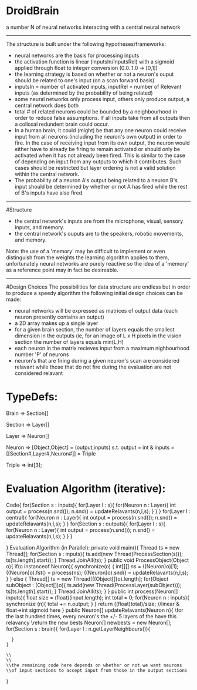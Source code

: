 # DroidBrain
a number N of neural networks interacting with a central neural network

--------------

The structure is built under the following hypotheses/frameworks:
- neural networks are the basis for processing inputs
- the activation function is linear (inputsIn/inputsRel) with a sigmoid applied through float to integer conversion (0.0..1.0 -> [0,1])
- the learning strategy is based on whether or not a neuron's ouput should be related to one's input (on a scan forward basis)
- inputsIn = number of activated inputs, inputRel = number of Relevant inputs (as determined by the probability of being related)
- some neural networks only process input, others only produce output, a central network does both
- total # of related neurons could be bounded by a neighbourhood in order to reduce false assumptions. If all inputs take from all outputs then a collosal redundent brain could occur.
- In a human brain, it could (might) be that any one neuron could receive input from all neurons (including the neuron's own output) in order to fire. In the case of receiving input from its own output, the neuron would either have to already be firing to remain activated or should only be activated when it has not already been fired. This is similar to the case of depending on input from any outputs to which it contributes. Such cases should be restricted but layer ordering is not a valid solution within the central network.
- The probability of a neuron A's output being related to a neuron B's input should be determined by whether or not A has fired while the rest of B's inputs have also fired.

--------------
#Structure
- the central network's inputs are from the microphone, visual, sensory inputs, and memory.
- the central network's ouputs are to the speakers, robotic movements, and memory.

Note: the use of a 'memory' may be difficult to implement or even distinguish from the weights the learning algorithm applies to them, unfortunately neural networks are purely reactive so the idea of a 'memory' as a reference point may in fact be desireable.

------------
#Design Choices
The possibilities for data structure are endless but in order to produce a speedy algorithm the following initial design choices can be made:
- neural networks will be expressed as matrices of output data (each neuron presently contains an output)
- a 2D array makes up a single layer
- for a given brain section, the number of layers equals the smallest dimension in the outputs (ie, for an image of L x H pixels in the vision section the number of layers equals min(L,H)
- each neuron in the matrix recieves input from a maximum nighbourhood number 'P' of neurons
- neuron's that are firing during a given neuron's scan are considered relavant while those that do not fire during the evaluation are not considered relavant

# TypeDefs:

  Brain => Section[]

  Section => Layer[]

  Layer => Neuron[]

  Neuron =>  [Object,Object] = (output,inputs) s.t. output = int & inputs = [[Section#,Layer#,Neuron#]] = Triple

  Triple => int[3];
  
# Evaluation Algorithm (iterative):
Code{
  for(Section s : inputs){
    for(Layer l : s){
      for(Neuron n : Layer){
        int output = process(n.snd());
        n.snd() = updateRelavants(n,l,s);
      }
    }
  }
  for(Layer l : central){
    for(Neuron n : Layer){
        int output = process(n.snd());
        n.snd() = updateRelavants(n,l,s);
      }
  }
  for(Section s : outputs){
    for(Layer l : s){
      for(Neuron n : Layer){
        int output = process(n.snd());
        n.snd() = updateRelavants(n,l,s);
      }
    }
  }
  
}
Evaluation Algorithm (in Parallel):
  private void main(){
    Thread ts = new Thread[];
    for(Section s : inputs){
      ts.add(new Thread(ProcessSection(s)));
      ts[ts.length].start();
    }
    Thread.JoinAll(ts);
  }
  public void ProcessObject(Object o){
    if(o instanceof Neuron){
        synchronize(o) {
          int[][] ns = ((Neuron)o)[1]; 
          ((Neuron)o).fst() = process(ns);
          ((Neuron)o).snd() = updateRelavants(n,l,s);
        }
    } else {
      Thread[] ts = new Thread[((Object[])o).length];
      for(Object subObject : (Object[])o){
        ts.add(new Thread(ProcessLayer(subObject)));
        ts[ts.length].start();
      }
      Thread.JoinAll(ts);
    }
  }
  public int process(Neuron[] inputs){
    float size = (float)(input.length);
    int total = 0;
    for(Neuron n : inputs){
      synchronize (n){
        total += n.output;
      }
    }
    return ((float)total)/size; //linear & float->int sigmoid here
  }
  public Neuron[] updateRelavants(Neuron n){
    \\for the last hundred times, every neuron's the +/- 5 layers of the have this relavancy
    \\return the new bests
    Neuron[] newbests =  new Neuron[];
    for(Section s : brain){
      for(Layer l : n.getLayerNeighbours()){
      
      }
    }
    
    \\
    \\
    \\the remaining code here depends on whether or not we want neurons
    \\of input sections to accept input from those in the output sections
  }
  
  
